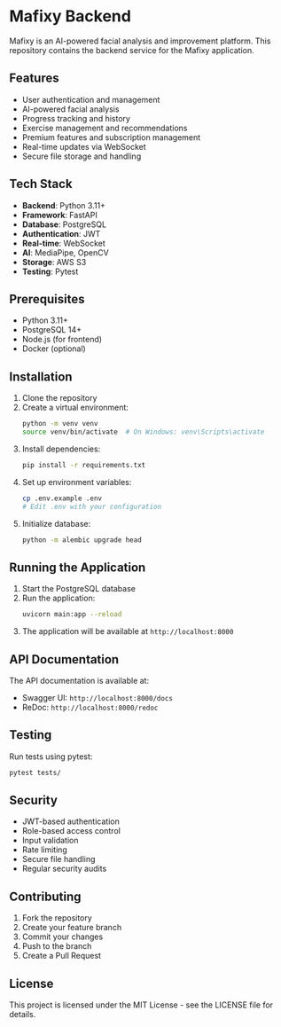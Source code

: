 # Mafixy Backend

Mafixy is an AI-powered facial analysis and improvement platform. This repository contains the backend service for the Mafixy application.

## Features

- User authentication and management
- AI-powered facial analysis
- Progress tracking and history
- Exercise management and recommendations
- Premium features and subscription management
- Real-time updates via WebSocket
- Secure file storage and handling

## Tech Stack

- **Backend**: Python 3.11+
- **Framework**: FastAPI
- **Database**: PostgreSQL
- **Authentication**: JWT
- **Real-time**: WebSocket
- **AI**: MediaPipe, OpenCV
- **Storage**: AWS S3
- **Testing**: Pytest

## Prerequisites

- Python 3.11+
- PostgreSQL 14+
- Node.js (for frontend)
- Docker (optional)

## Installation

1. Clone the repository
2. Create a virtual environment:
   ```bash
   python -m venv venv
   source venv/bin/activate  # On Windows: venv\Scripts\activate
   ```
3. Install dependencies:
   ```bash
   pip install -r requirements.txt
   ```
4. Set up environment variables:
   ```bash
   cp .env.example .env
   # Edit .env with your configuration
   ```
5. Initialize database:
   ```bash
   python -m alembic upgrade head
   ```

## Running the Application

1. Start the PostgreSQL database
2. Run the application:
   ```bash
   uvicorn main:app --reload
   ```
3. The application will be available at `http://localhost:8000`

## API Documentation

The API documentation is available at:
- Swagger UI: `http://localhost:8000/docs`
- ReDoc: `http://localhost:8000/redoc`

## Testing

Run tests using pytest:
```bash
pytest tests/
```

## Security

- JWT-based authentication
- Role-based access control
- Input validation
- Rate limiting
- Secure file handling
- Regular security audits

## Contributing

1. Fork the repository
2. Create your feature branch
3. Commit your changes
4. Push to the branch
5. Create a Pull Request

## License

This project is licensed under the MIT License - see the LICENSE file for details.
